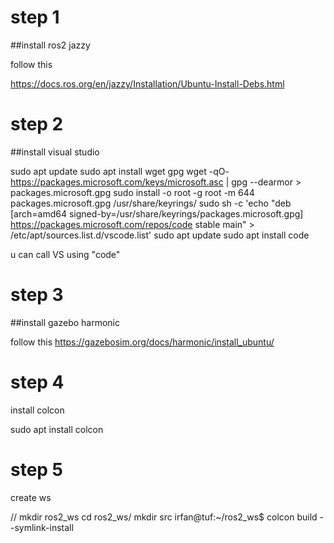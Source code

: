 # step 1

##install ros2 jazzy

follow this

https://docs.ros.org/en/jazzy/Installation/Ubuntu-Install-Debs.html


# step 2

##install visual studio

sudo apt update
sudo apt install wget gpg
wget -qO- https://packages.microsoft.com/keys/microsoft.asc | gpg --dearmor > packages.microsoft.gpg
sudo install -o root -g root -m 644 packages.microsoft.gpg /usr/share/keyrings/
sudo sh -c 'echo "deb [arch=amd64 signed-by=/usr/share/keyrings/packages.microsoft.gpg] \
https://packages.microsoft.com/repos/code stable main" > /etc/apt/sources.list.d/vscode.list'
sudo apt update
sudo apt install code


u can call VS using "code"


# step 3

##install gazebo harmonic

follow this
https://gazebosim.org/docs/harmonic/install_ubuntu/

# step 4

install colcon

sudo apt install colcon


# step 5

create ws

//
mkdir ros2_ws
cd ros2_ws/
mkdir src
irfan@tuf:~/ros2_ws$ colcon build --symlink-install





